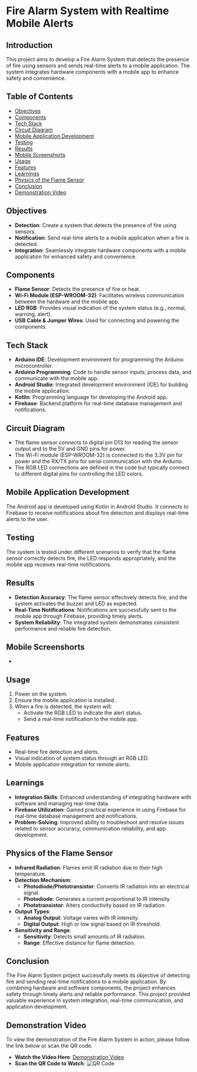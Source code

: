 # Fire Alarm System with Realtime Mobile Alerts

## Introduction
This project aims to develop a Fire Alarm System that detects the presence of fire using sensors and sends real-time alerts to a mobile application. The system integrates hardware components with a mobile app to enhance safety and convenience.

## Table of Contents
- [Objectives](#objectives)
- [Components](#components)
- [Tech Stack](#tech-stack)
- [Circuit Diagram](#circuit-diagram)
- [Mobile Application Development](#mobile-application-development)
- [Testing](#testing)
- [Results](#results)
- [Mobile Screenshorts](#mobile-screenshorts)
- [Usage](#usage)
- [Features](#features)
- [Learnings](#learnings)
- [Physics of the Flame Sensor](#physics-of-the-flame-sensor)
- [Conclusion](#conclusion)
- [Demonstration Video](#demonstration-video)

## Objectives
- **Detection**: Create a system that detects the presence of fire using sensors.
- **Notification**: Send real-time alerts to a mobile application when a fire is detected.
- **Integration**: Seamlessly integrate hardware components with a mobile application for enhanced safety and convenience.

## Components
- **Flame Sensor**: Detects the presence of fire or heat.
- **Wi-Fi Module (ESP-WROOM-32)**: Facilitates wireless communication between the hardware and the mobile app.
- **LED RGB**: Provides visual indication of the system status (e.g., normal, warning, alert).
- **USB Cable & Jumper Wires**: Used for connecting and powering the components.

## Tech Stack
- **Arduino IDE**: Development environment for programming the Arduino microcontroller.
- **Arduino Programming**: Code to handle sensor inputs, process data, and communicate with the mobile app.
- **Android Studio**: Integrated development environment (IDE) for building the mobile application.
- **Kotlin**: Programming language for developing the Android app.
- **Firebase**: Backend platform for real-time database management and notifications.

## Circuit Diagram
- The flame sensor connects to digital pin D13 for reading the sensor output and to the 5V and GND pins for power.
- The Wi-Fi module (ESP-WROOM-32) is connected to the 3.3V pin for power and the RX/TX pins for serial communication with the Arduino.
- The RGB LED connections are defined in the code but typically connect to different digital pins for controlling the LED colors.

## Mobile Application Development
The Android app is developed using Kotlin in Android Studio. It connects to Firebase to receive notifications about fire detection and displays real-time alerts to the user.

## Testing
The system is tested under different scenarios to verify that the flame sensor correctly detects fire, the LED responds appropriately, and the mobile app receives real-time notifications.

## Results
- **Detection Accuracy**: The flame sensor effectively detects fire, and the system activates the buzzer and LED as expected.
- **Real-Time Notifications**: Notifications are successfully sent to the mobile app through Firebase, providing timely alerts.
- **System Reliability**: The integrated system demonstrates consistent performance and reliable fire detection.

## Mobile Screenshorts
- 

## Usage
1. Power on the system.
2. Ensure the mobile application is installed .
3. When a fire is detected, the system will:
   - Activate the RGB LED to indicate the alert status.
   - Send a real-time notification to the mobile app.

## Features
- Real-time fire detection and alerts.
- Visual indication of system status through an RGB LED.
- Mobile application integration for remote alerts.

## Learnings
- **Integration Skills**: Enhanced understanding of integrating hardware with software and managing real-time data.
- **Firebase Utilization**: Gained practical experience in using Firebase for real-time database management and notifications.
- **Problem-Solving**: Improved ability to troubleshoot and resolve issues related to sensor accuracy, communication reliability, and app development.

## Physics of the Flame Sensor
- **Infrared Radiation**: Flames emit IR radiation due to their high temperature.
- **Detection Mechanism**:
  - **Photodiode/Phototransistor**: Converts IR radiation into an electrical signal.
  - **Photodiode**: Generates a current proportional to IR intensity.
  - **Phototransistor**: Alters conductivity based on IR radiation.
- **Output Types**:
  - **Analog Output**: Voltage varies with IR intensity.
  - **Digital Output**: High or low signal based on IR threshold.
- **Sensitivity and Range**:
  - **Sensitivity**: Detects small amounts of IR radiation.
  - **Range**: Effective distance for flame detection.

## Conclusion
The Fire Alarm System project successfully meets its objective of detecting fire and sending real-time notifications to a mobile application. By combining hardware and software components, the project enhances safety through timely alerts and reliable performance. This project provided valuable experience in system integration, real-time communication, and application development.

## Demonstration Video
To view the demonstration of the Fire Alarm System in action, please follow the link below or scan the QR code.
- **Watch the Video Here**: [Demonstration Video](https://www.youtube.com/watch?v=S4Cb5PRZVgY&ab_channel=TheAbhishekJaiswal)
- **Scan the QR Code to Watch**: ![QR Code](#)
